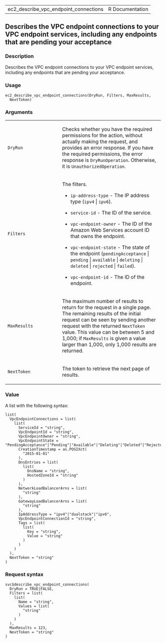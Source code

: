 <table style="width: 100%;">
<tbody>
<tr class="odd">
<td>ec2_describe_vpc_endpoint_connections</td>
<td style="text-align: right;">R Documentation</td>
</tr>
</tbody>
</table>

## Describes the VPC endpoint connections to your VPC endpoint services, including any endpoints that are pending your acceptance

### Description

Describes the VPC endpoint connections to your VPC endpoint services,
including any endpoints that are pending your acceptance.

### Usage

    ec2_describe_vpc_endpoint_connections(DryRun, Filters, MaxResults,
      NextToken)

### Arguments

<table>
<colgroup>
<col style="width: 35%" />
<col style="width: 65%" />
</colgroup>
<tbody>
<tr class="odd">
<td><code
id="ec2_describe_vpc_endpoint_connections_:_DryRun">DryRun</code></td>
<td><p>Checks whether you have the required permissions for the action,
without actually making the request, and provides an error response. If
you have the required permissions, the error response is
<code>DryRunOperation</code>. Otherwise, it is
<code>UnauthorizedOperation</code>.</p></td>
</tr>
<tr class="even">
<td><code
id="ec2_describe_vpc_endpoint_connections_:_Filters">Filters</code></td>
<td><p>The filters.</p>
<ul>
<li><p><code>ip-address-type</code> - The IP address type
(<code>ipv4</code> | <code>ipv6</code>).</p></li>
<li><p><code>service-id</code> - The ID of the service.</p></li>
<li><p><code>vpc-endpoint-owner</code> - The ID of the Amazon Web
Services account ID that owns the endpoint.</p></li>
<li><p><code>vpc-endpoint-state</code> - The state of the endpoint
(<code>pendingAcceptance</code> | <code>pending</code> |
<code>available</code> | <code>deleting</code> | <code>deleted</code> |
<code>rejected</code> | <code>failed</code>).</p></li>
<li><p><code>vpc-endpoint-id</code> - The ID of the endpoint.</p></li>
</ul></td>
</tr>
<tr class="odd">
<td><code
id="ec2_describe_vpc_endpoint_connections_:_MaxResults">MaxResults</code></td>
<td><p>The maximum number of results to return for the request in a
single page. The remaining results of the initial request can be seen by
sending another request with the returned <code>NextToken</code> value.
This value can be between 5 and 1,000; if <code>MaxResults</code> is
given a value larger than 1,000, only 1,000 results are
returned.</p></td>
</tr>
<tr class="even">
<td><code
id="ec2_describe_vpc_endpoint_connections_:_NextToken">NextToken</code></td>
<td><p>The token to retrieve the next page of results.</p></td>
</tr>
</tbody>
</table>

### Value

A list with the following syntax:

    list(
      VpcEndpointConnections = list(
        list(
          ServiceId = "string",
          VpcEndpointId = "string",
          VpcEndpointOwner = "string",
          VpcEndpointState = "PendingAcceptance"|"Pending"|"Available"|"Deleting"|"Deleted"|"Rejected"|"Failed"|"Expired",
          CreationTimestamp = as.POSIXct(
            "2015-01-01"
          ),
          DnsEntries = list(
            list(
              DnsName = "string",
              HostedZoneId = "string"
            )
          ),
          NetworkLoadBalancerArns = list(
            "string"
          ),
          GatewayLoadBalancerArns = list(
            "string"
          ),
          IpAddressType = "ipv4"|"dualstack"|"ipv6",
          VpcEndpointConnectionId = "string",
          Tags = list(
            list(
              Key = "string",
              Value = "string"
            )
          )
        )
      ),
      NextToken = "string"
    )

### Request syntax

    svc$describe_vpc_endpoint_connections(
      DryRun = TRUE|FALSE,
      Filters = list(
        list(
          Name = "string",
          Values = list(
            "string"
          )
        )
      ),
      MaxResults = 123,
      NextToken = "string"
    )

